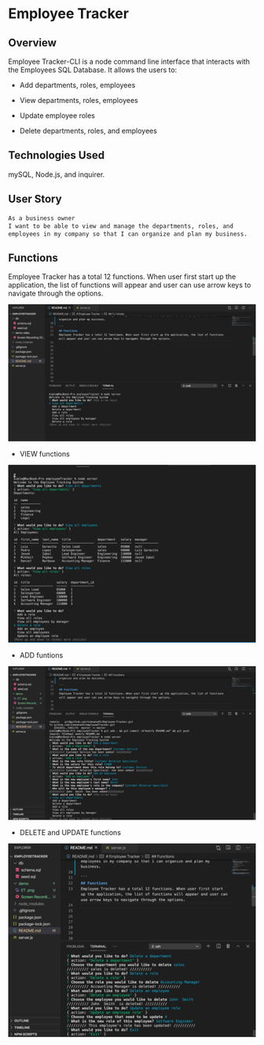 # Employee Tracker

## Overview 
Employee Tracker-CLI is a node command line interface that interacts with the Employees SQL Database. It allows the users to:
  * Add departments, roles, employees

  * View departments, roles, employees

  * Update employee roles

  * Delete departments, roles, and employees

## Technologies Used 
mySQL, Node.js, and inquirer. 

## User Story 
```
As a business owner
I want to be able to view and manage the departments, roles, and employees in my company so that I can organize and plan my business.

```
## Functions
Employee Tracker has a total 12 functions. When user first start up the application, the list of functions will appear and user can use arrow keys to navigate through the options. 

<img src="demo/ET.png">

* VIEW functions 

<img src="demo/View.png">

* ADD funtions 

<img src="demo/Add.png">

* DELETE and UPDATE functions 

<img src="demo/Delete&Update.png">



















